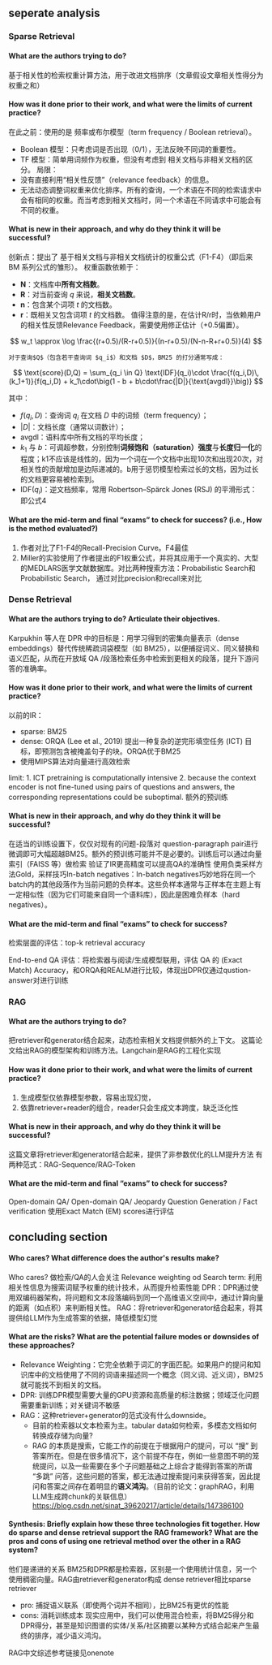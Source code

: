## seperate analysis

### Sparse Retrieval

#### **What are the authors trying to do?**

  基于相关性的检索权重计算方法，用于改进文档排序（文章假设文章相关性得分为权重之和）

#### **How was it done prior to their work, and what were the limits of current practice?**

  在此之前：使用的是 频率或布尔模型（term frequency / Boolean retrieval）。

- Boolean 模型：只考虑词是否出现（0/1），无法反映不同词的重要性。
- TF 模型：简单用词频作为权重，但没有考虑到 相关文档与非相关文档的区分。
  局限：
- 没有直接利用“相关性反馈”（relevance feedback）的信息。
- 无法动态调整词权重来优化排序。所有的查询，一个术语在不同的检索请求中会有相同的权重。而当考虑到相关文档时，同一个术语在不同请求中可能会有不同的权重。

#### **What is new in their approach, and why do they think it will be successful?**

  创新点：提出了 基于相关文档与非相关文档统计的权重公式（F1-F4）（即后来 BM 系列公式的雏形）。
  权重函数依赖于：

* **N**：文档库中**所有文档数**。
* **R**：对当前查询 $q$ 来说，**相关文档数**。
* **n**：包含某个词项 $t$ 的文档数。
* **r**：既相关又包含词项 $t$ 的文档数。
  值得注意的是，在估计R/r时，当依赖用户的相关性反馈Relevance Feedback，需要使用修正估计（+0.5偏置）。

$$
w_t \approx \log \frac{(r+0.5)/(R-r+0.5)}{(n-r+0.5)/(N-n-R+r+0.5)}(4)
$$

    对于查询$Q$（包含若干查询词 $q_i$）和文档 $D$，BM25 的打分通常写成：

$$
\text{score}(D,Q) = \sum_{q_i \in Q} \text{IDF}(q_i)\cdot \frac{f(q_i,D)\,(k_1+1)}{f(q_i,D) + k_1\cdot\big(1 - b + b\cdot\frac{|D|}{\text{avgdl}}\big)}
$$

其中：

* $f(q_i,D)$：查询词 $q_i$ 在文档 $D$ 中的词频（term frequency）；
* $|D|$：文档长度（通常以词数计）；
* $\text{avgdl}$：语料库中所有文档的平均长度；
* $k_1$ 与 $b$：可调超参数，分别控制**词频饱和（saturation）强度**与**长度归一化**的程度；k1不应该是线性的，因为一个词在一个文档中出现10次和出现20次，对相关性的贡献增加是边际递减的。b用于惩罚模型检索过长的文档，因为过长的文档更容易被检索到。
* $\text{IDF}(q_i)$：逆文档频率，常用 Robertson–Spärck Jones (RSJ) 的平滑形式：即公式4

#### **What are the mid-term and final “exams” to check for success?** (i.e., How is the method evaluated?)

1. 作者对比了F1-F4的Recall-Precision Curve。F4最佳
2. Miller的实验使用了作者提出的F1权重公式，并将其应用于一个真实的、大型的MEDLARS医学文献数据库。对比两种搜索方法：Probabilistic Search和Probabilistic Search， 通过对比precision和recall来对比

### Dense Retrieval

#### **What are the authors trying to do?** Articulate their objectives.

Karpukhin 等人在 DPR 中的目标是：用学习得到的密集向量表示（dense embeddings）替代传统稀疏词袋模型（如 BM25），以便捕捉词义、同义替换和语义匹配，从而在开放域 QA /段落检索任务中检索到更相关的段落，提升下游问答的准确率。

#### **How was it done prior to their work, and what were the limits of current practice?**

以前的IR：

- sparse: BM25
- dense: ORQA (Lee et al., 2019) 提出一种复杂的逆完形填空任务 (ICT) 目标，即预测包含被掩盖句子的块。ORQA优于BM25
- 使用MIPS算法对向量进行高效检索

limit: 1. ICT pretraining is computationally intensive 2. because the context encoder is not ﬁne-tuned using pairs of questions and answers, the corresponding representations could be suboptimal.
额外的预训练

#### **What is new in their approach, and why do they think it will be successful?**

在适当的训练设置下，仅仅对现有的问题-段落对 question-paragraph pair进行微调即可大幅超越BM25。额外的预训练可能并不是必要的。训练后可以通过向量索引（FAISS 等）做检索
验证了IR更高精度可以提高QA的准确性
使用负类采样方法Gold，采样技巧In-batch negatives：In-batch negatives巧妙地将在同一个batch内的其他段落作为当前问题的负样本。这些负样本通常与正样本在主题上有一定相似性（因为它们可能来自同一个语料库），因此是困难负样本（hard negatives）。

#### **What are the mid-term and final “exams” to check for success?**

检索层面的评估：top-k retrieval accuracy

End-to-end QA 评估：将检索器与阅读/生成模型联用，评估 QA 的 (Exact Match) Accuracy，和ORQA和REALM进行比较，体现出DPR仅通过qustion-answer对进行训练

### RAG

#### **What are the authors trying to do?**

把retriever和generator结合起来，动态检索相关文档提供额外的上下文。
这篇论文给出RAG的模型架构和训练方法。Langchain是RAG的工程化实现

#### **How was it done prior to their work, and what were the limits of current practice?**

1. 生成模型仅依靠模型参数，容易出现幻觉，
2. 依靠retriever+reader的组合，reader只会生成文本跨度，缺乏泛化性

#### **What is new in their approach, and why do they think it will be successful?**

这篇文章将retriever和generator结合起来，提供了非参数优化的LLM提升方法
有两种范式：RAG-Sequence/RAG-Token

#### **What are the mid-term and final “exams” to check for success?**

Open-domain QA/ Open-domain QA/ Jeopardy Question Generation / Fact verification
使用Exact Match (EM) scores进行评估

## concluding section

#### **Who cares? What difference does the author's results make?**

Who cares? 做检索/QA的人会关注
Relevance weighting od Search term: 利用相关性信息为搜索词赋予权重的统计技术，从而提升检索性能
DPR：DPR通过使用双编码器架构，将问题和文本段落编码到同一个高维语义空间中，通过计算向量的距离（如点积）来判断相关性。
RAG：将retriever和generator结合起来，将其提供给LLM作为生成答案的依据，降低模型幻觉

#### **What are the risks?** What are the potential failure modes or downsides of these approaches?

- Relevance Weighting：它完全依赖于词汇的字面匹配。如果用户的提问和知识库中的文档使用了不同的词语来描述同一个概念（同义词、近义词），BM25就可能找不到相关的文档。
- DPR: 训练DPR模型需要大量的GPU资源和高质量的标注数据；领域泛化问题需要重新训练；对关键词不敏感
- RAG：这种retriever+generator的范式没有什么downside。
  - 目前的检索器以文本检索为主。tabular data如何检索，多模态文档如何转换成存储为向量?
  - RAG 的本质是搜索，它能工作的前提在于根据用户的提问，可以 “搜” 到答案所在。但是在很多情况下，这个前提不存在，例如一些意图不明的笼统提问，以及一些需要在多个子问题基础之上综合才能得到答案的所谓 “多跳” 问答，这些问题的答案，都无法通过搜索提问来获得答案，因此提问和答案之间存在着明显的**语义鸿沟**。（目前的论文：graphRAG，利用LLM生成跨chunk的关联信息）
    https://blog.csdn.net/sinat_39620217/article/details/147386100

#### **Synthesis:** Briefly explain how these three technologies fit together. How do sparse and dense retrieval support the RAG framework? What are the pros and cons of using one retrieval method over the other in a RAG system?

他们是递进的关系
BM25和DPR都是检索器，区别是一个使用统计信息，另一个使用稠密向量。RAG由retriever和generator构成
dense retriever相比sparse retriever

- pro: 捕捉语义联系（即使两个词并不相同），比BM25有更优的性能
- cons: 消耗训练成本
  现实应用中，我们可以使用混合检索，将BM25得分和DPR得分，甚至是知识图谱的实体/关系/社区摘要以某种方式结合起来产生最终的排序，减少语义鸿沟。


RAG中文综述参考链接见onenote
